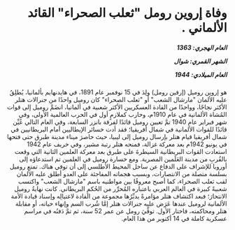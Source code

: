<h1 dir="rtl">وفاة إروين رومل "ثعلب الصحراء" القائد الألماني .</h1>

<h5 dir="rtl">العام الهجري:  1363

الشهر القمري: شوال

العام الميلادي: 1944</h5>

<p dir="rtl">هو إروين روميل (إرفين رومل) ولِدَ في 15 نوفمبر عام 1891، في هايدنهايم بألمانيا، يُطلِقُ عليه الألمان "مارشال الشعب" أو "ثعلب الصحراء" كان روميل واحدًا من جنرالات هتلر الأكثر نجاحًا، وواحدًا من القادة العسكريين الأكثر شعبية في ألمانيا، انضَمَّ روميل إلى قوات المُشاة الألمانية في عام 1910م، وحارب كملازمٍ أول في الحرب العالمية الأولى، وفي شهر فبراير عام 1940 تمَّ تعيين روميل قائدًا لفرقة بانزر السابعة، وفي العام التالي عُيِّن قائدًا للقوات الألمانية في شمال أفريقيا؛ فقد أدت خسائر الإيطاليين أمام البريطانيين في شمال أفريقيا قيام هتلر بإرسال روميل إلى ليبيا، حيث حاصرَ ميناء مدينة طبرق حتى فتحها في يونيو 1942م بعد معركة غزالة، فمنحه هتلر رتبة مشير، وفي خريف عام 1942 استعادت القوات البريطانية السيطرةَ على طبرق بعد معركة العلمين الثانية التي وقعت بالقُربِ من مدينة العَلَمين المصرية. ومع خسارة روميل في العلمين تم استدعاؤه إلى أوروبا للإشراف على الدفاع عن ساحل المحيط الأطلسي إلى أن توفي هناك. تمتع روميل بسلسة متصلة من الانتصارات، وبسبب هجماته المفاجئة على العدو أطلق عليه الألمان لقب ثعلب الصحراء، كما أصبح معروفًا بين مواطنيه باسم "مارشال الشعب" واكتسب شعبيةً كبيرة في العالم العربي باعتباره المُحرِّر من الحُكمِ البريطاني. كانت نهايةُ روميل الانتحارَ؛ فبعد اكتشاف هتلر مؤامرةً يدبِّرُها مجموعة من القادة لاغتيالِه وإسناد قيادة الأمة الألمانية لروميل عندها عَرَض عليه جنرالات هتلر إمَّا شُرب السم وإنهاء حياته، أو مقابلة هتلر ومحاكمته، فاختار الأول. توفِّيَ رومل عن عمر 52 سنة، ثم تمَّ دَفنُه في مراسم عسكرية كاملة في 14 أكتوبر من هذا العام.</p></br>
